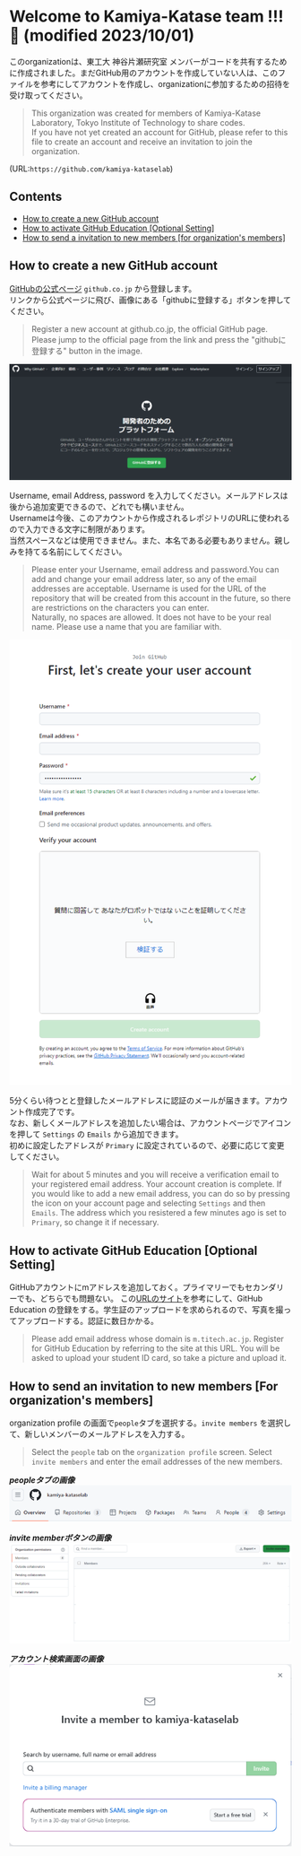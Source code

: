 # Welcome to Kamiya-Katase team !!! 🙌 (modified 2023/10/01)
このorganizationは、東工大 神谷片瀬研究室 メンバーがコードを共有するために作成されました。まだGitHub用のアカウントを作成していない人は、このファイルを参考にしてアカウントを作成し、organizationに参加するための招待を受け取ってください。
>This organization was created for members of Kamiya-Katase Laboratory, Tokyo Institute of Technology to share codes.  
>If you have not yet created an account for GitHub, please refer to this file to create an account and receive an invitation to join the organization.

(URL:```https://github.com/kamiya-kataselab```)

## Contents
- [How to create a new GitHub account](#how-to-create-a-new-gitHub-account)
- [How to activate GitHub Education [Optional Setting]](#how-to-activate-github-education-optional-setting)
- [How to send a invitation to new members [for organization's members]](#how-to-send-a-invitation-to-new-members-for-organizations-members)

## How to create a new GitHub account
[GitHubの公式ページ](https://github.co.jp/) ```github.co.jp``` から登録します。  
リンクから公式ページに飛び、画像にある「githubに登録する」ボタンを押してください。
>Register a new account at github.co.jp, the official GitHub page.  
>Please jump to the official page from the link and press the "githubに登録する" button in the image.

![公式ページの画面](/src_image/github_co_jp.png)

Username, email Address, password を入力してください。メールアドレスは後から追加変更できるので、どれでも構いません。  
Usernameは今後、このアカウントから作成されるレポジトリのURLに使われるので入力できる文字に制限があります。  
当然スペースなどは使用できません。また、本名である必要もありません。親しみを持てる名前にしてください。  
>Please enter your Username, email address and password.You can add and change your email address later, so any of the email addresses are acceptable.
>Username is used for the URL of the repository that will be created from this account in the future, so there are restrictions on the characters you can enter.  
>Naturally, no spaces are allowed. It does not have to be your real name. Please use a name that you are familiar with.  

![アカウント登録画面](/src_image/github_resister.png)

5分くらい待つとと登録したメールアドレスに認証のメールが届きます。アカウント作成完了です。  
なお、新しくメールアドレスを追加したい場合は、アカウントページでアイコンを押して ```Settings``` の ```Emails``` から追加できます。  
初めに設定したアドレスが ```Primary``` に設定されているので、必要に応じて変更してください。  
>Wait for about 5 minutes and you will receive a verification email to your registered email address. Your account creation is complete.
>If you would like to add a new email address, you can do so by pressing the icon on your account page and selecting ``Settings`` and then ``Emails``.
>The address which you resistered a few minutes ago is set to ``Primary``, so change it if necessary.

## How to activate GitHub Education [Optional Setting]
GitHubアカウントにmアドレスを追加しておく。プライマリーでもセカンダリーでも、どちらでも問題ない。
この[URLのサイト](https://qiita.com/Kobayashi2019/items/5adb9bde57691a770419)を参考にして、GitHub Education の登録をする。学生証のアップロードを求められるので、写真を撮ってアップロードする。認証に数日かかる。
>Please add email address whose domain is ```m.titech.ac.jp```.
>Register for GitHub Education by referring to the site at this URL.
>You will be asked to upload your student ID card, so take a picture and upload it.

## How to send an invitation to new members [For organization's members]
organization profile の画面で```people```タブを選択する。```invite members``` を選択して、新しいメンバーのメールアドレスを入力する。
>Select the ``people`` tab on the ``organization profile`` screen. Select ``invite members`` and enter the email addresses of the new members.

*__peopleタブの画像__*  
![peopleタブ](/src_image/people_tab.png)  
  

*__invite memberボタンの画像__*  
![invite_member](/src_image/invite_member_tab.png)  
  

*__アカウント検索画面の画像__*  
![search_emailadress](/src_image/search_account.png)    
